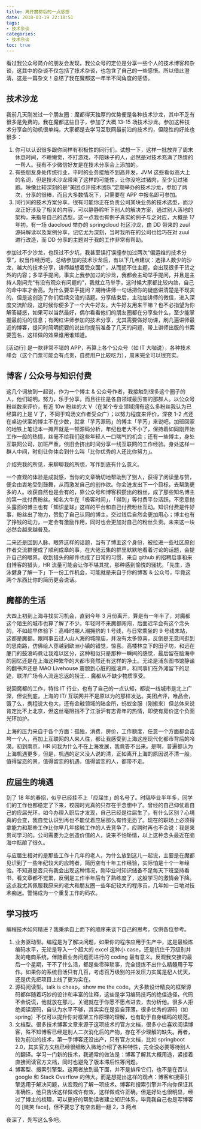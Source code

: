 ```yaml
---
title: 离开魔都后的一点感想
date: 2018-03-19 22:18:51
tags:
- 技术杂谈
categories:
- 技术杂谈
toc: true
---
```


看过我公众号简介的朋友会发现，我公众号的定位是分享一些个人的技术博客和杂谈，这其中的杂谈不仅包括了技术杂谈，也包含了自己的一些感悟。所以借此澄清，这是一篇杂文！总结了我在魔都这一年半不同角度的感悟。

## 技术沙龙

我前几天刚发过一个朋友圈：魔都得天独厚的优势便是各种技术沙龙，其中不乏有很多是免费的。我在魔都这些日子，参加了大概 13-15 场技术沙龙。参加这种技术分享会的动机很单纯，大家都是去学习互联网最前沿的技术的，但隐性的好处也很多：

1. 你可以认识很多跟你同样有积极性的同行们，试想一下，这样一批放弃了周末休息时间，不睡懒觉，不打游戏，不陪妹子的人，必然是对技术充满了热情的一帮人。我有不少微信好友是在技术分享会上添加的。
2. 有些朋友身处传统行业，平时的业务接触不到高并发，JVM 这些看似高大上的名词，但是技术沙龙带来了这样的可能性，让你没吃过猪肉，至少见过猪跑。映像比较深刻的是“美团点评技术团队”定期举办的技术沙龙，参加了两次，分享的很棒，而且大多数情况下，只需要在 APP 中报名即可参加。
3. 同行间的技术方案分享。很有可能你正在负责公司某块业务的技术选型，而沙龙正好涉及了相关的内容，可以静静聆听下别人的解决方案，通过别人落地的架构，来指导自己的选型。这一点我也有例子真实的例子与之对应，大概是 17 年初，有一场 daocloud 举办的 springcloud 社区沙龙，由 DD 带来的 zuul 源码解读以及案例分享，记忆尤为深刻，当时我所在的公司也恰巧在对 zuul 进行改造，而 DD 分享的主题对于我的工作非常有帮助。

<!-- more -->

参加过不少沙龙，也踩过不少坑，我甚至误打误撞参加过两次“偏运维的技术分享”，权当作经历吧，总结参加的技术沙龙后，有以下几点建议：选择人数少的沙龙，越大的技术分享，讲师越想着受众面广，从而扼不住主题，会出现很多干货之外的内容；多举手提问，事实上我参加过的沙龙，我都会主动举手提问，并且是主持人刚问完“有没有观众有问题的”，我就立马举手，这时候大家都比较内敛，自己的命中率才会高。为什么要举手提问？期待讲师一句话把你的疑惑讲清楚是不现实的，但是这创造了你们后续交流的话题。分享结束后，主动加讲师的微信，进入深度交流阶段，这时候你便多了一个大牛好友。大牛好友用来干嘛？也不必指望为你解答疑惑，如果可以当然最好，偶尔看看他们的朋友圈都在分享些什么，至少能掌握最前沿的信息；有网红讲师参加的技术分享，尤其需要做好功课，刷几遍讲师最近的博客，提问时简明扼要的说出你提前准备了几天的问题，带上讲师出版的书索要签名，这样做的效果谁用谁知道。

[活动行] 是一款非常不错的 APP，再算上各个公众号（如 IT 大咖说），各种技术峰会（这个门票可能会有点贵，自费用户比较吃力），周末完全可以很充实。

## 博客 / 公众号与知识付费

这几个词放到一起说，作为一个博主 & 公众号作者，我接触到很多这个圈子的人，他们聪明，努力，乐于分享，而且往往是各自领域最厉害的那群人。以公众号粉丝数来评价，有近 10w 粉丝的大 V（在某个专业领域拥有这么多粉丝我认为已经算的上是 V 了，不同于鸡汤文作者受众广）；以努力程度来评价，深夜 1-2 点还在桌边伏案的博主不在少数，就拿「芋艿源码」的博主「芋艿」来说吧，加班回家的地铁上笔记本一摊开就是一顿源码分析，年纪也老大不小了，保持着如同刚开始工作一般的热情，丝毫不给我们这些年轻人一口喘气的机会；还有一些博主，身处互联网公司，加班严重，依旧会挤出时间分享一线互联网的工作经验。身处这样一群人中间，时刻让你体会到什么叫「比你优秀的人还比你努力」。

介绍完我的所见，来聊聊我的所想，写作到底有什么意义。

一个直观的体验是成就感，当你的文章确切地帮助到了别人，获得了阅读量与赞，便会由衷地受到鼓舞，从而激发自己的创作欲。你会迸发出下一个目标，去帮助更多的人。收获自然也是会有的，靠公众号和博客积攒出的粉丝，成了那些知名博主的第一批付费粉丝。知名大牛在「极客时间」，「得到」等付费平台活跃，不愿意抛头露面的博主也有「知识星球」这样的平台和自己付费粉丝互动。知识付费是件好事，粉丝出了物力，赞助了自己认同的博主，交过钱后自然会更加用心；博主也有了挣钱的动力，一定会有激励作用，同时也会更加对自己的粉丝负责。未来这一块必然会越来越普及。

二来还是回到人脉、眼界这样的话题，当有了博主这个身份，被拉进一些社区原创作者交流群便成了顺利成章的事，在大佬云集的群里默默地看着讨论的话题，会提升自己的眼界。收到猎头的邮件也成了日常的习惯，来自 github 的招聘启事和来自博客的猎头，HR 流量可能会让你不堪其扰，那种感到愉悦的骚扰。「先生，游泳健身了解一下」下一份工作机会，可能就是来自于你的博客 & 公众号，毕竟这两个东西比你的简历更会说话。

## 魔都的生活

大四上初到上海寻找实习机会，直到今年 3 月份离开，算是有一年半了，对魔都这个陌生的城市也算了解了不少。年轻时不来魔都闯闯，后面迟早会有这个念头的，不如趁早体验下：高峰时期人潮拥挤的 1 号线，与日常乘坐的 9 号线末站，这都是魔都。跟同事去过人山人海的城隍庙，并没有太多惊喜，反倒是无意间逛到的思南路，仿佛给人穿越到欧洲小镇的错觉，惊喜。高楼林立下的田子坊，和远在厦门的鼓浪屿竟让我难以区分，这种相似只是那种一瞬间的感觉，最后留在脑海中的回忆还是在上海这种繁华的大都市竟然还有这样的净土。无论是浦东图书馆静谧的翻书声还是 MAO Livehouse 震颤到心脏的摇滚声，和同事们在外滩留下的足迹，联洋广场令人流连忘返的捞王... 魔都从不缺少物质享受。

说回魔都的工作，特指 IT 行业，也有了自己的一点认知，都说一线城市是北上广深，但说到底，上海的 IT/ 互联网并不是原以为的那样发达。美团点评，唯品会，饿了么，携程说大也大，还有金融领域的陆金所，蚂蚁金服（刚搬来）但总体来说肯定比不上北京，但这丝毫阻挡不了江浙沪有志青年的热情，即使有房价这个负面光环加护。

上海的压力来自于各个方面：孤独，消费，房价，工作额度，任意一个方面都会击垮一个人，再加上互联网的人来人往，都让我感受到上海这座现代化都市背后的冷漠。初到南京，HR 问我为什么不在上海发展，我竟答不出来。是啊，普遍都认为上海机遇更多，但是，机遇的定义没人说的清，正如离开上海的原因说不清一般。值得留恋的景，值得留恋的机遇，值得留恋的人，都带不走。

## 应届生的境遇

到了 18 年的春招，似乎已经挂不上「应届生」的名号了。时隔毕业半年多，同学们的工作也都稳定了下来，校园时光真的只存在于念想中了。曾经的自己仰仗着自己的应届光环，如今办理入职后才发现，自己已经是往届生了，有什么区别？心境真的会变，我自觉认识到再也不能仗着应届那么有恃无恐了。现在的职场上必须得拿能力和那些工作比你早几年接触工作的人去竞争了，应聘时再也不会说：我是来贵司学习的。公司需要为之创造价值的人，说来不怕矫情，以上这种念头最近在脑海中酝酿了很久。

与应届生相对的是那些工作十几年的老人，为什么放到这儿一起说，主要是在魔都见识到了一些年纪较大的应聘者，简历空有十年工作经验，实际怕是十个一年经验。不知道是否只有我会出现这种情况，刚毕业时知识储备不足每天下班坚持看书，看文章都不觉累，反倒是工作半年后有了熟练度了，这股学习的激情会下降。这点我尤其佩服我原来的老大和朋友圈一些年纪较大的程序员，几年如一日地对技术痴迷。警惕成为一个重复工作的码农。

## 学习技巧

编程技术如何精进？我秉承自上而下的顺序来谈下自己的思考，仅供各位参考。

1. 业务驱动型。编程是为了解决问题，如果你的程序应用于生产中，这是最锻炼编码水平，无论是导入一个超大的 excel 这种小 case，还是抗住千万级别并发的电商系统，伴随着业务问题而进行的 coding 最有意义。反观我交接的最后一个星期，干不了什么活，都是些零碎琐事，完全提炼不出什么精髓用于写作。如果你的系统日活只有几百，考虑百万级别的并发压力实属是杞人忧天，还是优先把项目上线了更为实在。
2. 源码阅读型。talk is cheap，show me the code。大多数设计精良的框架源码都伴随着巧妙的设计和丰富的注释，这些是学习编码技巧的绝佳途径，代码不会说谎，他就放在那儿，关键就在于你愿不愿点进去，去分析他。很多人拒绝阅读源码，自认为水平不够，其实实在是妄自菲薄，很多优秀的源码（如 spring）不仅可以提升你对框架工作原理的理解，也有助于自身编码的规范。
3. 文档型。很多技术博客文章来源于这项技术的官方文档，很多小白喜欢阅读博客，殊不知博客已经是别人二次消化后的产物，存在不少理解的缺失。再者，较为前沿的技术，第一手博客还没出产，只有官方文档，比如 springboot 2.0，其实官方文档已经很细致入微地介绍了各种特性，完全没必要等待别人的翻译。学习一门新的技术，我通常的做法是：博客了解其大概用途，紧接着直接阅读官方文档，同时也避免了版本滞后性等问题。
4. 博客型、搜索引擎型。这两者放到最下面，并不是排斥它们，也不是在否认 google 和 Stack Overflow 的伟大。而是想提出这样的观点：博客和搜索引擎适用于解决问题，从宏观的了解一项技术。博客和搜索引擎并不向你保证其准确性，他只告诉这样做或许有效，这样做或许正确。但是好处也很明显，经过了博主的梳理，可以更好的帮助读者建立知识体系，毕竟我自己也是写博客的 [微笑 face]，但不要忘了有空去翻一翻 2，3 两点



夜深了，先写这么多吧。
